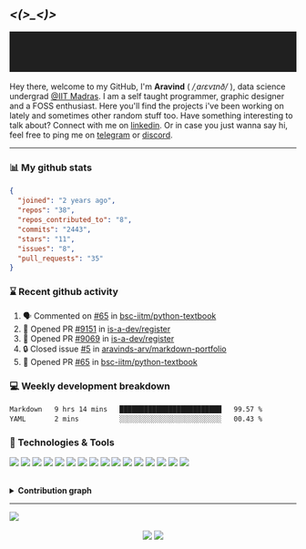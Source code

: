 &nbsp;

## *<(>_<)>*

<p align="center">
  <img src="https://github.com/aravinds-arv/aravinds-arv/blob/master/header.gif">
</p>

Hey there, welcome to my GitHub, I'm **Aravind** ( */ˌaɾɛvɪnð/* ), data science undergrad [@IIT Madras](https://study.iitm.ac.in/ds/). I am a self taught programmer, graphic designer and a FOSS enthusiast. Here you'll find the projects i've been working on lately and sometimes other random stuff too. Have something interesting to talk about? Connect with me on [linkedin](https://www.linkedin.com/in/aravinds-arv/). Or in case you just wanna say hi, feel free to ping me on [telegram](https://t.me/aravinds_arv) or [discord](https://discord.com/users/900961892774854677).

---

### 📊 My github stats

```json
{
  "joined": "2 years ago",
  "repos": "38",
  "repos_contributed_to": "8",
  "commits": "2443",
  "stars": "11",
  "issues": "8",
  "pull_requests": "35"
}
```

### ⌛ Recent github activity
<!--START_SECTION:activity-->
1. 🗣 Commented on [#65](https://github.com/bsc-iitm/python-textbook/pull/65#issuecomment-1848400890) in [bsc-iitm/python-textbook](https://github.com/bsc-iitm/python-textbook)
2. 💪 Opened PR [#9151](https://github.com/is-a-dev/register/pull/9151) in [is-a-dev/register](https://github.com/is-a-dev/register)
3. 💪 Opened PR [#9069](https://github.com/is-a-dev/register/pull/9069) in [is-a-dev/register](https://github.com/is-a-dev/register)
4. 🔒 Closed issue [#5](https://github.com/aravinds-arv/markdown-portfolio/issues/5) in [aravinds-arv/markdown-portfolio](https://github.com/aravinds-arv/markdown-portfolio)
5. 💪 Opened PR [#65](https://github.com/bsc-iitm/python-textbook/pull/65) in [bsc-iitm/python-textbook](https://github.com/bsc-iitm/python-textbook)
<!--END_SECTION:activity-->

### 💻 Weekly development breakdown
<!--START_SECTION:waka-->

```txt
Markdown   9 hrs 14 mins   █████████████████████████   99.57 %
YAML       2 mins          ░░░░░░░░░░░░░░░░░░░░░░░░░   00.43 %
```

<!--END_SECTION:waka-->
  
### 🔧 Technologies & Tools
![](https://img.shields.io/badge/OS-Manjaro_KDE-informational?style=plastic&logo=manjaro&logoColor=white&color=2bbc8a)
![](https://img.shields.io/badge/Shell-Zsh-informational?style=plastic&logo=bash&logoColor=white&color=2bbc8a)
![](https://img.shields.io/badge/Editor-VS_Code-informational?style=plastic&logo=visualstudiocode&logoColor=white&color=2bbc8a)
![](https://img.shields.io/badge/Code-Python-informational?style=plastic&logo=python&logoColor=white&color=2bbc8a)
![](https://img.shields.io/badge/Code-C-informational?style=plastic&logo=c&logoColor=white&color=2bbc8a)
![](https://img.shields.io/badge/Code-C++-informational?style=plastic&logo=cplusplus&logoColor=white&color=2bbc8a)
![](https://img.shields.io/badge/Code-HTML5-informational?style=plastic&logo=html5&logoColor=white&color=2bbc8a)
![](https://img.shields.io/badge/Code-CSS3-informational?style=plastic&logo=css3&logoColor=white&color=2bbc8a)
![](https://img.shields.io/badge/Code-Bootstrap-informational?style=plastic&logo=bootstrap&logoColor=white&color=2bbc8a)
![](https://img.shields.io/badge/Code-SQL-informational?style=plastic&logo=SQLite&logoColor=white&color=2bbc8a)
![](https://img.shields.io/badge/Code-Flask-informational?style=plastic&logo=Flask&logoColor=white&color=2bbc8a)
![](https://img.shields.io/badge/Tool-Git-informational?style=plastic&logo=git&logoColor=white&color=2bbc8a)
![](https://img.shields.io/badge/Tool-GitHub-informational?style=plastic&logo=github&logoColor=white&color=2bbc8a)
![](https://img.shields.io/badge/Tool-Figma-informational?style=plastic&logo=figma&logoColor=white&color=2bbc8a)
![](https://img.shields.io/badge/Tool-Canva-informational?style=plastic&logo=canva&logoColor=white&color=2bbc8a)
![](https://img.shields.io/badge/Music-Spotify-informational?style=plastic&logo=spotify&logoColor=white&color=2bbc8a)

<br>
<details>
  <summary><b>Contribution graph</b></summary>
  <br>
  
  ![Aravind's github activity graph](https://github-readme-activity-graph.vercel.app/graph?username=aravinds-arv&theme=one-dark)
</details>

---

![](https://hit.yhype.me/github/profile?user_id=78845005)

<p align="center">
   <a href="https://github.com/aravinds-arv.gpg"><img src="https://img.shields.io/badge/GPG-0x45C6D0F31C7A42D7-informational?style=plastic&logo=gnuprivacyguard&logoColor=white&color=313131"></a>
    <img src="https://komarev.com/ghpvc/?username=aravinds-arv&color=313131&style=plastic&label=~+Profile+Hits&logo=twitter"
</p>
